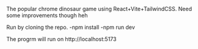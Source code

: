 The popular chrome dinosaur game using React+Vite+TailwindCSS. Need some improvements though heh

Run by cloning the repo.
-npm install
-npm run dev

The progrm will run on http://localhost:5173
